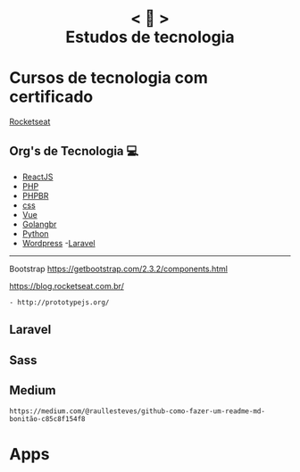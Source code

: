 <h1 align="center">
    < 📜 > <br>
    Estudos de tecnologia
</h1>

# Cursos de tecnologia com certificado
[Rocketseat]()



## Org's de Tecnologia 💻 

- [ReactJS](https://pt-br.reactjs.org/)
- [PHP](https://www.php.net/manual/pt_BR/)
- [PHPBR](http://br.phptherightway.com/)
- [css](https://css-tricks.com/)
- [Vue](https://br.vuejs.org/)
- [Golangbr](http://www.golangbr.org/)
- [Python](https://python.org.br/)
- [Wordpress](https://br.wordpress.org/)
-[Laravel]()
---------------------------------
Bootstrap
https://getbootstrap.com/2.3.2/components.html


https://blog.rocketseat.com.br/
```
- http://prototypejs.org/
```
## Laravel
## Sass
## Medium
```
https://medium.com/@raullesteves/github-como-fazer-um-readme-md-bonitão-c85c8f154f8
```
# Apps 
